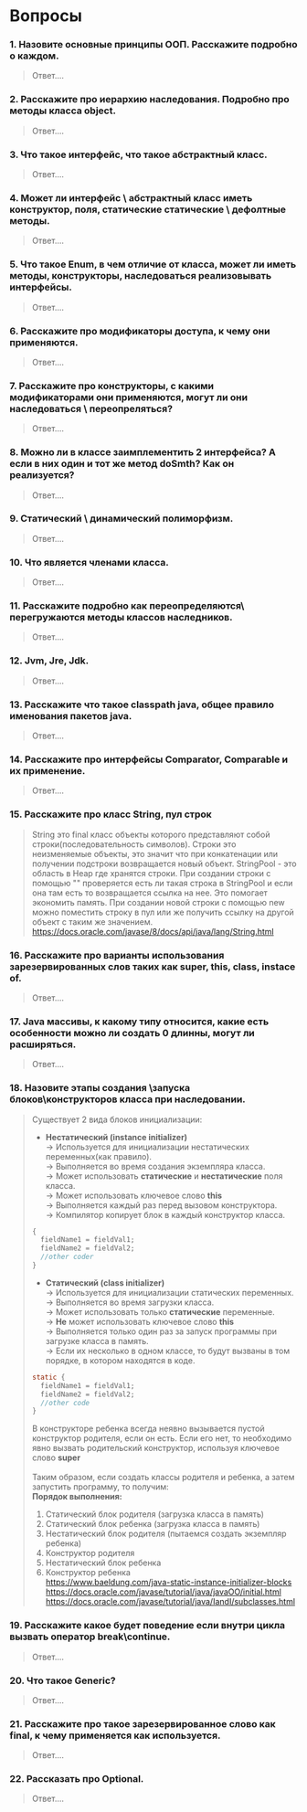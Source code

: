 # Вопросы

### 1. Назовите основные принципы ООП. Расскажите подробно о каждом.
> Ответ....

### 2. Расскажите про иерархию наследования. Подробно про методы класса object.
> Ответ....

### 3. Что такое интерфейс, что такое абстрактный класс.
> Ответ....

### 4. Может ли интерфейс \ абстрактный класс иметь конструктор, поля, статические статические \ дефолтные методы.
> Ответ....

### 5. Что такое Enum, в чем отличие от класса, может ли иметь методы, конструкторы, наследоваться реализовывать интерфейсы.
> Ответ....

### 6. Расскажите про модификаторы доступа, к чему они применяются.
> Ответ....

### 7. Расскажите про конструкторы, с какими модификаторами они применяются, могут ли они наследоваться \ переопреляться?
> Ответ....

### 8. Можно ли в классе заимплементить 2 интерфейса? А если в них один и тот же метод doSmth? Как он реализуется?
> Ответ....

### 9. Статический \ динамический полиморфизм.
> Ответ....

### 10. Что является членами класса.
> Ответ....

### 11. Расскажите подробно как переопределяются\ перегружаются методы классов наследников.
> Ответ....

### 12. Jvm, Jre, Jdk.
> Ответ....

### 13. Расскажите что такое classpath java, общее правило именования пакетов java.
> Ответ....

### 14. Расскажите про интерфейсы Comparator, Comparable и их применение.
> Ответ....

### 15. Расскажите про класс String, пул строк
> String это final класс объекты которого представляют собой строки(последовательность символов).
> Строки это неизменяемые объекты, это значит что при конкатенации или получении подстроки возвращается новый объект.
> StringPool - это область в Heap где хранятся строки. При создании строки с помощью "" проверяется есть ли такая строка
> в StringPool и если она там есть то возвращается ссылка на нее. Это помогает экономить память.
> При создании новой строки с помощью new можно поместить строку в пул или же получить ссылку на другой объект
> с таким же значением.  
> https://docs.oracle.com/javase/8/docs/api/java/lang/String.html

### 16. Расскажите про варианты использования зарезервированных слов таких как super, this, class, instace of.
> Ответ....

### 17. Java массивы, к какому типу относится, какие есть особенности можно ли создать 0 длинны, могут ли расширяться.
> Ответ....

### 18. Назовите этапы создания \запуска блоков\конструкторов класса при наследовании.
> Существует 2 вида блоков инициализации:
> * **Нестатический (instance initializer)**  
> -> Используется для инициализации нестатических переменных(как правило).  
> -> Выполняется во время создания экземпляра класса.  
> -> Может использовать **статические** и **нестатические** поля класса.  
> -> Может использовать ключевое слово **this**  
> -> Выполняется каждый раз перед вызовом конструктора.  
> -> Компилятор копирует блок в каждый конструктор класса.
> ```java
> {
>   fieldName1 = fieldVal1;
>   fieldName2 = fieldVal2;
>   //other coder
> }
> ```
> * **Статический (class initializer)**  
> -> Используется для инициализации статических переменных.  
> -> Выполняется во время загрузки класса.  
> -> Может использовать только **статические** переменные.  
> -> **Не** может использовать ключевое слово **this**  
> -> Выполняется только один раз за запуск программы при загрузке класса в память.  
> -> Если их несколько в одном классе, то будут вызваны в том порядке, в котором находятся в коде.
> ```java
> static {
>   fieldName1 = fieldVal1;
>   fieldName2 = fieldVal2;
>   //other code
> }
> ```
> В конструкторе ребенка всегда неявно вызывается пустой конструктор родителя, если он есть. 
> Если его нет, то необходимо явно вызвать родительский конструктор, используя ключевое слово **super**  
> <br/>
> Таким образом, если создать классы родителя и ребенка, а затем запустить программу, то получим:  
> **Порядок выполнения:**
> 1. Статический блок родителя (загрузка класса в память)
> 2. Статический блок ребенка (загрузка класса в память)
> 3. Нестатический блок родителя (пытаемся создать экземпляр ребенка)
> 4. Конструктор родителя
> 5. Нестатический блок ребенка
> 6. Конструктор ребенка  
> https://www.baeldung.com/java-static-instance-initializer-blocks  
> https://docs.oracle.com/javase/tutorial/java/javaOO/initial.html
> https://docs.oracle.com/javase/tutorial/java/IandI/subclasses.html

### 19. Расскажите какое будет поведение если внутри цикла вызвать оператор break\continue.
> Ответ....

### 20. Что такое Generic?
> Ответ....

### 21. Расскажите про такое зарезервированное слово как final, к чему применяется как используется.
> Ответ....

### 22. Рассказать про Optional.
> Ответ....